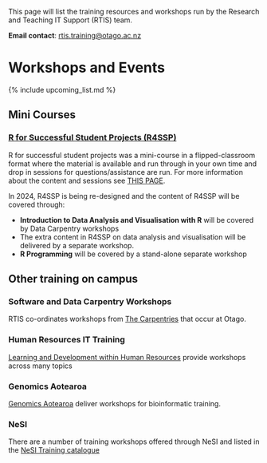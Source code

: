 This page will list the training resources and workshops run by the Research and Teaching IT Support (RTIS) team.

**Email contact**: rtis.training@otago.ac.nz

# Workshops and Events


{% include upcoming_list.md %}


## Mini Courses

### [R for Successful Student Projects (R4SSP)](r4ssp) 

R for successful student projects was a mini-course in a flipped-classroom format where the material is available and run through in your own time and drop in sessions for questions/assistance are run. For more information about the content and sessions see [THIS PAGE](r4ssp). 

In 2024, R4SSP is being re-designed and the content of R4SSP will be covered through:

- **Introduction to Data Analysis and Visualisation with R** will be covered by Data Carpentry workshops
- The extra content in R4SSP on data analysis and visualisation will be delivered by a separate workshop.
- **R Programming** will be covered by a stand-alone separate workshop



## Other training on campus

### Software and Data Carpentry Workshops

RTIS co-ordinates workshops from [The Carpentries](https://carpentries.org) that occur at Otago.

### Human Resources IT Training

[Learning and Development within Human Resources](https://www.otago.ac.nz/its/services/it-training-courses-at-the-university-of-otago) provide workshops across many topics

### Genomics Aotearoa

[Genomics Aotearoa](https://genomicsaotearoa.github.io) deliver workshops for bioinformatic training.

### NeSI

There are a number of training workshops offered through NeSI and listed in the [NeSI Training catalogue](https://www.nesi.org.nz/services/training/training-service-catalogue)
